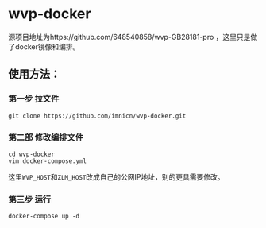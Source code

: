 # wvp-docker

源项目地址为https://github.com/648540858/wvp-GB28181-pro ，这里只是做了docker镜像和编排。

## 使用方法：

### 第一步 拉文件
`git clone https://github.com/imnicn/wvp-docker.git`

### 第二部 修改编排文件
```
cd wvp-docker
vim docker-compose.yml
```
这里`WVP_HOST`和`ZLM_HOST`改成自己的公网IP地址，别的更具需要修改。

### 第三步 运行
`docker-compose up -d`
